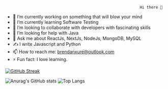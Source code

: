                                                                Hi there 👋
                                                               

- 🔭 I’m currently working on something that will blow your mind
- 🌱 I’m currently learning Software Testing
- 👯 I’m looking to collaborate with developers with fascinating skills
- 🤔 I’m looking for help with Java
- 💬 Ask me about ReactJs, NextJs, NodeJs, MongoDB, MySQL
- ✍️ I write Javascript and  Python
- 📫 How to reach me: brendanxure@outlook.com
- ⚡ Fun fact: I love learning.

[![GitHub Streak](https://streak-stats.demolab.com/?user=brendanxure)](https://git.io/streak-stats)

![Anurag's GitHub stats](https://github-readme-stats.vercel.app/api?username=brendanxure&show_icons=true&theme=dark)  ![Top Langs](https://github-readme-stats.vercel.app/api/top-langs/?username=brendanxure&layout=compact)


